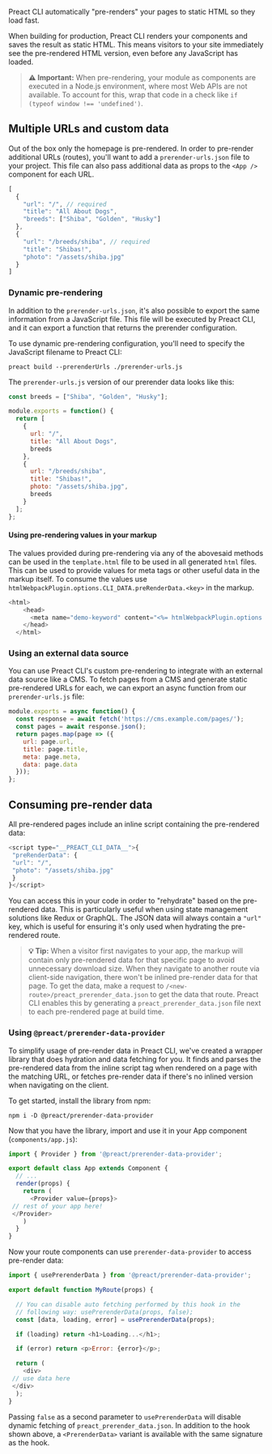 Preact CLI automatically "pre-renders" your pages to static HTML so they load fast.

When building for production, Preact CLI renders your components and saves the result as static HTML. This means visitors to your site immediately see the pre-rendered HTML version, even before any JavaScript has loaded.


> **⚠️ Important:** When pre-rendering, your module as components are executed in a Node.js environment, where most Web APIs are not available. To account for this, wrap that code in a check like `if (typeof window !== 'undefined')`.
> 
> 

## Multiple URLs and custom data

Out of the box only the homepage is pre-rendered. In order to pre-render additional URLs (routes), you'll want to add a `prerender-urls.json` file to your project. This file can also pass additional data as props to the `<App />` component for each URL.


```javascript
[
  {
    "url": "/", // required
    "title": "All About Dogs",
    "breeds": ["Shiba", "Golden", "Husky"]
  },
  {
    "url": "/breeds/shiba", // required
    "title": "Shibas!",
    "photo": "/assets/shiba.jpg"
  }
]
```
### Dynamic pre-rendering

In addition to the `prerender-urls.json`, it's also possible to export the same information from a JavaScript file. This file will be executed by Preact CLI, and it can export a function that returns the prerender configuration.

To use dynamic pre-rendering configuration, you'll need to specify the JavaScript filename to Preact CLI:

`preact build --prerenderUrls ./prerender-urls.js`

The `prerender-urls.js` version of our prerender data looks like this:


```javascript
const breeds = ["Shiba", "Golden", "Husky"];

module.exports = function() {
  return [
    {
      url: "/",
      title: "All About Dogs",
      breeds
    },
    {
      url: "/breeds/shiba",
      title: "Shibas!",
      photo: "/assets/shiba.jpg",
      breeds
    }
  ];
};
```
#### Using pre-rendering values in your markup

The values provided during pre-rendering via any of the abovesaid methods can be used in the `template.html` file to be used in all generated `html` files. This can be used to provide values for meta tags or other useful data in the markup itself. To consume the values use `htmlWebpackPlugin.options.CLI_DATA.preRenderData.<key>` in the markup.


```javascript
<html>
    <head>
      <meta name="demo-keyword" content="<%= htmlWebpackPlugin.options.CLI_DATA.preRenderData.blah %>">
    </head>
  </html>
```
### Using an external data source

You can use Preact CLI's custom pre-rendering to integrate with an external data source like a CMS. To fetch pages from a CMS and generate static pre-rendered URLs for each, we can export an async function from our `prerender-urls.js` file:


```javascript
module.exports = async function() {
  const response = await fetch('https://cms.example.com/pages/');
  const pages = await response.json();
  return pages.map(page => ({
    url: page.url,
    title: page.title,
    meta: page.meta,
    data: page.data
  }));
};
```
## Consuming pre-render data

All pre-rendered pages include an inline script containing the pre-rendered data:


```javascript
<script type="__PREACT_CLI_DATA__">{
 "preRenderData": {
 "url": "/",
 "photo": "/assets/shiba.jpg"
 }
}</script>
```
You can access this in your code in order to "rehydrate" based on the pre-rendered data. This is particularly useful when using state management solutions like Redux or GraphQL. The JSON data will always contain a `"url"` key, which is useful for ensuring it's only used when hydrating the pre-rendered route.


> **💡 Tip:** When a visitor first navigates to your app, the markup will contain only pre-rendered data for that specific page to avoid unnecessary download size. When they navigate to another route via client-side navigation, there won't be inlined pre-render data for that page. To get the data, make a request to `/<new-route>/preact_prerender_data.json` to get the data that route. Preact CLI enables this by generating a `preact_prerender_data.json` file next to each pre-rendered page at build time.
> 
> 

### Using `@preact/prerender-data-provider`

To simplify usage of pre-render data in Preact CLI, we've created a wrapper library that does hydration and data fetching for you. It finds and parses the pre-rendered data from the inline script tag when rendered on a page with the matching URL, or fetches pre-render data if there's no inlined version when navigating on the client.

To get started, install the library from npm:

`npm i -D @preact/prerender-data-provider`

Now that you have the library, import and use it in your App component (`components/app.js`):


```javascript
import { Provider } from '@preact/prerender-data-provider';

export default class App extends Component {
  // ...
  render(props) {
    return (
      <Provider value={props}>
 // rest of your app here!
 </Provider>
    )
  }
}
```
Now your route components can use `prerender-data-provider` to access pre-render data:


```javascript
import { usePrerenderData } from '@preact/prerender-data-provider';

export default function MyRoute(props) {

  // You can disable auto fetching performed by this hook in the
  // following way: usePrerenderData(props, false);
  const [data, loading, error] = usePrerenderData(props);

  if (loading) return <h1>Loading...</h1>;

  if (error) return <p>Error: {error}</p>;

  return (
    <div>
 // use data here
 </div>
  );
}
```
Passing `false` as a second parameter to `usePrerenderData` will disable dynamic fetching of `preact_prerender_data.json`. In addition to the hook shown above, a `<PrerenderData>` variant is available with the same signature as the hook.




